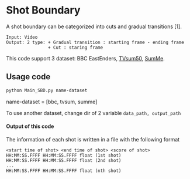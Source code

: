 # Shot Boundary

A shot boundary can be categorized into cuts and gradual transitions [1].

```
Input: Video
Output: 2 type: + Gradual transition : starting frame - ending frame
                + Cut : staring frame
```
This code support 3 dataset: BBC EastEnders, [TVsum50](https://github.com/yalesong/tvsum), [SumMe](https://gyglim.github.io/me/vsum/index.html).

## Usage code

```bash
python Main_SBD.py name-dataset
```
name-dataset = [bbc, tvsum, summe] 

To use another dataset, change dir of 2 variable ```data_path, output_path```

#### Output of this code
The information of each shot is written in a file with the following format
```
<start time of shot> <end time of shot> <score of shot>
HH:MM:SS.FFFF HH:MM:SS.FFFF float (1st shot)
HH:MM:SS.FFFF HH:MM:SS.FFFF float (2nd shot)
...
HH:MM:SS.FFFF HH:MM:SS.FFFF float (nth shot)
```

